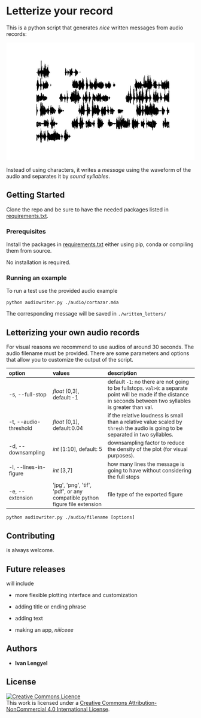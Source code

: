 # Letterize your record

This is a python script that generates *nice* written messages from audio records:

![Alt text](./written_letters/cortazar.jpg?raw=true "Title")

Instead of using characters, it writes a *message* using the waveform of the audio and separates it by *sound syllables*.

## Getting Started

Clone the repo and be sure to have the needed packages listed in [requirements.txt](requirements.txt).

<!-- These instructions will get you a copy of the project up and running on your local machine for development and testing purposes. See deployment for notes on how to deploy the project on a live system. -->





### Prerequisites

Install the packages in [requirements.txt](requirements.txt) either using pip, conda or compiling them from source.

No installation is required.

### Running an example

To run a test use the provided audio example
```
python audiowriter.py ./audio/cortazar.m4a
```
The corresponding message will be saved in `./written_letters/`

## Letterizing your own audio records

For visual reasons we recommend to use audios of around 30 seconds.
The audio filename must be provided.
There are some parameters and options that allow you to customize the output of the script.

| option | values | description |
| :---         |     :---        |     :---     |
| -s, --full-stop  | *float* (0,3], default:-1     | default `-1`: no there are not going to be fullstops. `val>0`: a separate point will be made if the distance in seconds between two syllables is greater than val.  |
| -t, --audio-threshold     | *float* (0,1], default:0.04      | if the relative loudness is small than a relative value scaled by `thresh` the audio is going to be separated in two syllables.      |
| -d, --downsampling    | *int* [1:10], default: 5       | downsampling factor to reduce the density of the plot (for visual purposes).     |
| -l, --lines-in-figure     | *int* [3,7]       | how many lines the message is going to have without considering the full stops      |
| -e, --extension     | 'jpg', 'png', 'tif', 'pdf', or any compatible python figure file extension       | file type of the exported figure      |


```
python audiowriter.py ./audio/filename [options]
```


## Contributing

is always welcome.

## Future releases
will include

* more flexible plotting interface and customization

* adding title or ending phrase

* adding text

* making an app, *niiiceee*



## Authors

* **Ivan Lengyel**


## License

<a rel="license" href="http://creativecommons.org/licenses/by-nc/4.0/"><img alt="Creative Commons Licence" style="border-width:0" src="https://i.creativecommons.org/l/by-nc/4.0/80x15.png" /></a><br />This work is licensed under a <a rel="license" href="http://creativecommons.org/licenses/by-nc/4.0/">Creative Commons Attribution-NonCommercial 4.0 International License</a>.
